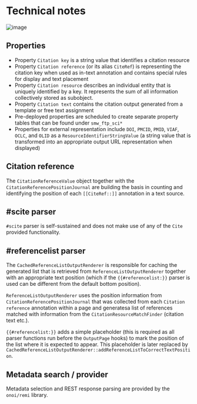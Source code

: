 # Technical notes

![image](https://cloud.githubusercontent.com/assets/1245473/10266416/b5c0c1c0-6a60-11e5-9796-99e2fd6f91ce.png)

## Properties

- Property `Citation key` is a string value that identifies a citation resource
- Property `Citation reference` (or its alias `CiteRef`) is representing the citation key when used as in-text
  annotation and contains special rules for display and text placement
- Property `Citation resource` describes an individual entity that is uniquely identified
  by a key. It represents the sum of all information collectively stored as subobject.
- Property `Citation text` contains the citation output generated from a template or free text assignment
- Pre-deployed properties are scheduled to create separate property tables that can be found under `smw_ftp_sci*`
- Properties for external representation include `DOI`, `PMCID`, `PMID`, `VIAF`,
  `OCLC`, and `OLID` as a `ResourceIdentifierStringValue` (a string value that is transformed into an
  appropriate output URL representation when displayed)

## Citation reference

The `CitationReferenceValue` object together with the `CitationReferencePositionJournal` are building
the basis in counting and identifying the position of each `[[CiteRef::]]` annotation in a text source.

## #scite parser

`#scite` parser is self-sustained and does not make use of any of the `Cite` provided functionality.

## #referencelist parser

The `CachedReferenceListOutputRenderer` is responsible for caching the generated list that
is retrieved from `ReferenceListOutputRenderer` together with an appropriate text position (which
if the `{{#referencelist:}}` parser is used can be different from the default bottom position).

`ReferenceListOutputRenderer` uses the position information from `CitationReferencePositionJournal`
that was collected from each `Citation reference` annotation within a page and generatesa list of
references matched with information from the `CitationResourceMatchFinder` (citation text etc.).

`{{#referencelist:}}` adds a simple placeholder (this is required as all parser functions run before
the `OutputPage` hooks) to mark the position of the list where it is expected to appear. This
placeholder is later replaced by `CachedReferenceListOutputRenderer::addReferenceListToCorrectTextPosition`.

## Metadata search / provider

Metadata selection and REST response parsing are provided by the `onoi/remi` library.